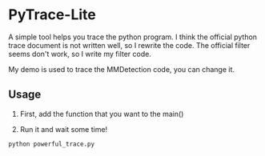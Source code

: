 # PyTrace-Lite
A simple tool helps you trace the python program.
I think the official python trace document is not written well, so I rewrite the code.
The official filter seems don't work, so I write my filter code.

My demo is used to trace the MMDetection code, you can change it.
## Usage
1. First, add the function that you want to the main()

2. Run it and wait some time!
```shell
python powerful_trace.py
```

